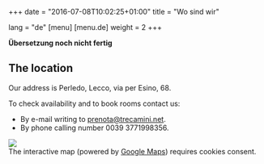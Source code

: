+++
date = "2016-07-08T10:02:25+01:00"
title = "Wo sind wir"

lang = "de"
[menu]
  [menu.de]
    weight = 2
+++


<div class="alert alert-warning" role="alert">
  <b>Übersetzung noch nicht fertig</b>
</div>


The location
------------
Our address is Perledo, Lecco, via per Esino, 68.

To check availability and to book rooms contact us:

  * By e-mail writing to [prenota@trecamini.net](mailto:prenota@trecamini.net?subject=Booking%20request).
  * By phone calling number 0039 3771998356.


<div class="row">
  <div class="col-xs-5">
    <img src="/images/map.jpg">
  </div>

  <div id="gmaps" class="col-xs-7">
    The interactive map (powered by <a href="https://www.google.co.uk/maps/">Google Maps</a>)
    requires cookies consent.
  </div>
</div>
